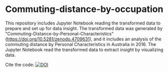 # Commuting-distance-by-occupation

This repository includes Jupyter Notebook reading the transformed data to prepare and set up for data insight.
The transformed data was generated by "Commuting-Distance-by-Personal-Characteristics" (https://doi.org/10.5281/zenodo.4709631), and it includes an analysis of the commuting distance by Personal Characteristics in Australia in 2016. 
The Jupyter Notebook read the transformed data to extract insight by visualizing data.

Cite the code: [![DOI](https://zenodo.org/badge/360443327.svg)](https://zenodo.org/badge/latestdoi/360443327)
